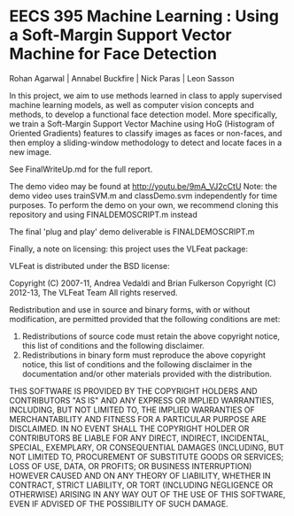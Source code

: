 # EECS 395 Machine Learning : Using a Soft-Margin Support Vector Machine for Face Detection
Rohan Agarwal | Annabel Buckfire | Nick Paras | Leon Sasson

In this project, we aim to use methods learned in class to apply supervised machine learning models, as well as computer vision concepts and methods, to develop a functional face detection model. More specifically, we train a Soft-Margin Support Vector Machine using HoG (Histogram of Oriented Gradients) features to classify images as faces or non-faces, and then employ a sliding-window methodology to detect and locate faces in a new image.

See FinalWriteUp.md for the full report.

The demo video may be found at http://youtu.be/9mA_VJ2cCtU
Note: the demo video uses trainSVM.m and classDemo.svm independently for time purposes. To perform the demo on your own, we recommend cloning this repository and using FINALDEMOSCRIPT.m instead

The final 'plug and play' demo deliverable is FINALDEMOSCRIPT.m




Finally, a note on licensing: this project uses the VLFeat package:

VLFeat is distributed under the BSD license:

Copyright (C) 2007-11, Andrea Vedaldi and Brian Fulkerson
Copyright (C) 2012-13, The VLFeat Team
All rights reserved.

Redistribution and use in source and binary forms, with or without
modification, are permitted provided that the following conditions are
met:
1. Redistributions of source code must retain the above copyright
   notice, this list of conditions and the following disclaimer.
2. Redistributions in binary form must reproduce the above copyright
   notice, this list of conditions and the following disclaimer in the
   documentation and/or other materials provided with the
   distribution.

THIS SOFTWARE IS PROVIDED BY THE COPYRIGHT HOLDERS AND CONTRIBUTORS
"AS IS" AND ANY EXPRESS OR IMPLIED WARRANTIES, INCLUDING, BUT NOT
LIMITED TO, THE IMPLIED WARRANTIES OF MERCHANTABILITY AND FITNESS FOR
A PARTICULAR PURPOSE ARE DISCLAIMED. IN NO EVENT SHALL THE COPYRIGHT
HOLDER OR CONTRIBUTORS BE LIABLE FOR ANY DIRECT, INDIRECT, INCIDENTAL,
SPECIAL, EXEMPLARY, OR CONSEQUENTIAL DAMAGES (INCLUDING, BUT NOT
LIMITED TO, PROCUREMENT OF SUBSTITUTE GOODS OR SERVICES; LOSS OF USE,
DATA, OR PROFITS; OR BUSINESS INTERRUPTION) HOWEVER CAUSED AND ON ANY
THEORY OF LIABILITY, WHETHER IN CONTRACT, STRICT LIABILITY, OR TORT
(INCLUDING NEGLIGENCE OR OTHERWISE) ARISING IN ANY WAY OUT OF THE USE
OF THIS SOFTWARE, EVEN IF ADVISED OF THE POSSIBILITY OF SUCH DAMAGE.
